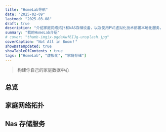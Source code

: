 ```yaml
---
title: "HomeLab导航"
date: "2025-02-09"
lastmod: "2025-03-08"
draft: true
description: "介绍家庭网络拓扑和NAS存储设备，以及使用PVE虚拟化技术部署本地化服务。"
summary: "我的HomeLab介绍"
# cover: "thumb-imgix-pgdaAwf6IJg-unsplash.jpg"
coverCaption: "Not All in Boom！"
showDateUpdated: true
showTableOfContents : true
tags: ["HomeLab", "虚拟化", "家庭存储"]
---
```


> 构建你自己的家庭数据中心

## 总览


## 家庭网络拓扑


## Nas 存储服务 